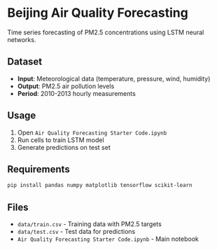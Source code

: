 # Beijing Air Quality Forecasting

Time series forecasting of PM2.5 concentrations using LSTM neural networks.

## Dataset
- **Input**: Meteorological data (temperature, pressure, wind, humidity)
- **Output**: PM2.5 air pollution levels
- **Period**: 2010-2013 hourly measurements

## Usage
1. Open `Air Quality Forecasting Starter Code.ipynb`
2. Run cells to train LSTM model
3. Generate predictions on test set

## Requirements
```bash
pip install pandas numpy matplotlib tensorflow scikit-learn
```

## Files
- `data/train.csv` - Training data with PM2.5 targets
- `data/test.csv` - Test data for predictions
- `Air Quality Forecasting Starter Code.ipynb` - Main notebook